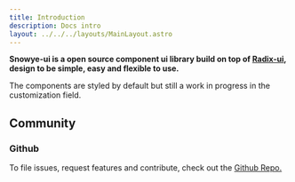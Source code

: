 ```yaml
---
title: Introduction
description: Docs intro
layout: ../../../layouts/MainLayout.astro
---
```


**Snowye-ui is a open source component ui library build on top of [Radix-ui](https://radix-ui.com/), design to be simple, easy and flexible to use.**

The components are styled by default but still a work in progress in the customization field.

## Community

### Github

To file issues, request features and contribute, check out the [Github Repo.](https://github.com/Sn0wye/snowye-ui)

